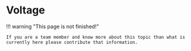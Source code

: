 # Voltage

!!! warning "This page is not finished!"

    If you are a team member and know more about this topic than what is currently here please contribute that information.